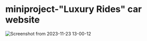 # miniproject-"Luxury Rides" car website
![Screenshot from 2023-11-23 13-00-12](https://github.com/SreyasTsasi/miniproject-final/assets/71540653/caf98f3b-a135-4a4a-a453-d4b34f1ebb4e)

